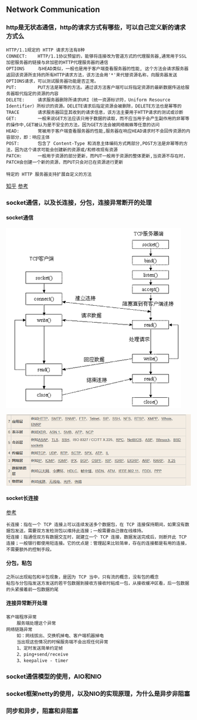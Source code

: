 ## Network Communication
### http是无状态通信，http的请求方式有哪些，可以自己定义新的请求方式么
    HTTP/1.1规定的 HTTP 请求方法有8种
    CONNECT:    HTTP/1.1协议预留的，能够将连接改为管道方式的代理服务器,通常用于SSL加密服务器的链接与非加密的HTTP代理服务器的通信
    OPTIONS     与HEAD类似，一般也是用于客户端查看服务器的性能, 这个方法会请求服务器返回该资源所支持的所有HTTP请求方法，该方法会用'*'来代替资源名称，向服务器发送OPTIONS请求，可以测试服务器功能是否正常。
    PUT:        PUT方法是幂等的方法。通过该方法客户端可以将指定资源的最新数据传送给服务器取代指定的资源的内容
    DELETE:     请求服务器删除所请求URI（统一资源标识符，Uniform Resource Identifier）所标识的资源。DELETE请求后指定资源会被删除，DELETE方法也是幂等的
    TRACE       请求服务器回显其收到的请求信息，该方法主要用于HTTP请求的测试或诊断
    GET:        一般来说GET方法应该只用于数据的读取，而不应当用于会产生副作用的非幂等的操作中,GET被认为是不安全的方法，因为GET方法会被网络蜘蛛等任意的访问
    HEAD:       常被用于客户端查看服务器的性能,服务器在响应HEAD请求时不会回传资源的内容部分，即：响应主体
    POST:       包含了 Content-Type 和消息主体编码方式两部分,POST方法是非幂等的方法，因为这个请求可能会创建新的资源或/和修改现有资源
    PATCH:      一般用于资源的部分更新，而PUT一般用于资源的整体更新,当资源不存在时，PATCH会创建一个新的资源，而PUT只会对已在资源进行更新

    特定的 HTTP 服务器支持扩展自定义的方法
   [知乎](https://www.zhihu.com/question/61409098)
   [参考](https://stackoverflow.com/questions/36642805/create-a-custom-http-method)

### socket通信，以及长连接，分包，连接异常断开的处理
#### socket通信
   ![socket通信](socket3.png)

   ![OSI](osi.png)
#### socket长连接
   [参考](http://ngudream.com/2017/04/09/java-interview-network-communication/)

    长连接：指在一个 TCP 连接上可以连续发送多个数据包，在 TCP 连接保持期间，如果没有数据包发送，需要双方发检测包以维持此连接；一般需要自己做在线维持。
    短连接：指通信双方有数据交互时，就建立一个 TCP 连接，数据发送完成后，则断开此 TCP 连接；一般银行都使用短连接。它的优点是：管理起来比较简单，存在的连接都是有用的连接，不需要额外的控制手段。
#### 分包，粘包
    之所以出现粘包和半包现象，是因为 TCP 当中，只有流的概念，没有包的概念
    粘包与分包指发送方发送的若干包数据到接收方接收时粘成一包，从接收缓冲区看，后一包数据的头紧接着前一包数据的尾

#### 连接异常断开处理
    客户端程序异常
        服务端处理这个异常
    网络链路异常
        如：网线拔出、交换机掉电、客户端机器掉电
        当出现这些情况的时候服务端不会出现任何异常
        1、定时发送简单约定帧
        2、ping+send/receive
        3、keepalive - timer

### socket通信模型的使用，AIO和NIO


### socket框架netty的使用，以及NIO的实现原理，为什么是异步非阻塞


### 同步和异步，阻塞和非阻塞


















